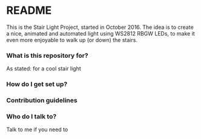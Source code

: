# README #

This is the Stair Light Project, started in October 2016. The idea is to create a nice,
animated and automated light using WS2812 RBGW LEDs, to make it even more enjoyable to
walk up (or down) the stairs.

### What is this repository for? ###

As stated: for a cool stair light

### How do I get set up? ###


### Contribution guidelines ###


### Who do I talk to? ###

Talk to me if you need to
